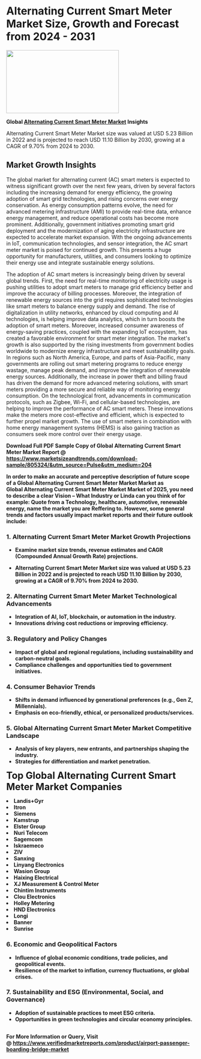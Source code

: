 <H1>Alternating Current Smart Meter Market Size, Growth and Forecast from 2024 - 2031</H1><img class="aligncenter size-medium wp-image-584254" src="https://thirdeyenews.in/wp-content/uploads/2024/09/Global-Market-Research-300x168.jpeg" alt="" width="300" height="168" /><p><strong>Global&nbsp;<a href="https://www.marketsizeandtrends.com/download-sample/805324/&amp;utm_source=Pulse&amp;utm_medium=204">Alternating Current Smart Meter Market</a> Insights</strong></p><p>Alternating Current Smart Meter Market size was valued at USD 5.23 Billion in 2022 and is projected to reach USD 11.10 Billion by 2030, growing at a CAGR of 9.70% from 2024 to 2030.</p><p><h2>Market Growth Insights</h2> <p>The global market for alternating current (AC) smart meters is expected to witness significant growth over the next few years, driven by several factors including the increasing demand for energy efficiency, the growing adoption of smart grid technologies, and rising concerns over energy conservation. As energy consumption patterns evolve, the need for advanced metering infrastructure (AMI) to provide real-time data, enhance energy management, and reduce operational costs has become more prominent. Additionally, government initiatives promoting smart grid deployment and the modernization of aging electricity infrastructure are expected to accelerate market expansion. With the ongoing advancements in IoT, communication technologies, and sensor integration, the AC smart meter market is poised for continued growth. This presents a huge opportunity for manufacturers, utilities, and consumers looking to optimize their energy use and integrate sustainable energy solutions. </p> <p><strong></strong></p> <p>The adoption of AC smart meters is increasingly being driven by several global trends. First, the need for real-time monitoring of electricity usage is pushing utilities to adopt smart meters to manage grid efficiency better and improve the accuracy of billing processes. Moreover, the integration of renewable energy sources into the grid requires sophisticated technologies like smart meters to balance energy supply and demand. The rise of digitalization in utility networks, enhanced by cloud computing and AI technologies, is helping improve data analytics, which in turn boosts the adoption of smart meters. Moreover, increased consumer awareness of energy-saving practices, coupled with the expanding IoT ecosystem, has created a favorable environment for smart meter integration. The market's growth is also supported by the rising investments from government bodies worldwide to modernize energy infrastructure and meet sustainability goals. In regions such as North America, Europe, and parts of Asia-Pacific, many governments are rolling out smart metering programs to reduce energy wastage, manage peak demand, and improve the integration of renewable energy sources. Additionally, the increase in power theft and billing fraud has driven the demand for more advanced metering solutions, with smart meters providing a more secure and reliable way of monitoring energy consumption. On the technological front, advancements in communication protocols, such as Zigbee, Wi-Fi, and cellular-based technologies, are helping to improve the performance of AC smart meters. These innovations make the meters more cost-effective and efficient, which is expected to further propel market growth. The use of smart meters in combination with home energy management systems (HEMS) is also gaining traction as consumers seek more control over their energy usage. <p><strong></p><p><span class=""><strong>Download Full PDF Sample Copy of Global Alternating Current Smart Meter Market Report</strong> @ <a href="https://www.marketsizeandtrends.com/download-sample/805324/&amp;utm_source=Pulse&amp;utm_medium=204" target="_blank">https://www.marketsizeandtrends.com/download-sample/805324/&amp;utm_source=Pulse&amp;utm_medium=204</a></span></p><p>In order to make an accurate and perceptive description of future scope of a Global&nbsp;Alternating Current Smart Meter Market Market as Global&nbsp;Alternating Current Smart Meter Market Market of 2025, you need to describe a clear Vision &ndash; What Industry or Linda can you think of for example: Quote from a Technology, healthcare, automotive, renewable energy, name the market you are Reffering to. However, some general trends and factors usually impact market reports and their future outlook include:</p><h3>1.&nbsp;<strong>Alternating Current Smart Meter Market Growth Projections</strong></h3><ul><li>Examine market size trends, revenue estimates and CAGR (Compounded Annual Growth Rate) projections.</li><li><p>Alternating Current Smart Meter Market size was valued at USD 5.23 Billion in 2022 and is projected to reach USD 11.10 Billion by 2030, growing at a CAGR of 9.70% from 2024 to 2030.</p></li></ul><h3>2.&nbsp;<strong>Alternating Current Smart Meter Market Technological Advancements</strong></h3><ul><li>Integration of AI, IoT, blockchain, or automation in the industry.</li><li>Innovations driving cost reductions or improving efficiency.</li></ul><h3>3.&nbsp;<strong>Regulatory and Policy Changes</strong></h3><ul><li>Impact of global and regional regulations, including sustainability and carbon-neutral goals.</li><li>Compliance challenges and opportunities tied to government initiatives.</li></ul><h3>4.&nbsp;<strong>Consumer Behavior Trends</strong></h3><ul><li>Shifts in demand influenced by generational preferences (e.g., Gen Z, Millennials).</li><li>Emphasis on eco-friendly, ethical, or personalized products/services.</li></ul><h3>5.&nbsp;<strong>Global Alternating Current Smart Meter Market Competitive Landscape</strong></h3><ul><li>Analysis of key players, new entrants, and partnerships shaping the industry.</li><li>Strategies for differentiation and market penetration.</li></ul><p data-pm-slice="1 1 []"><span style="color: inherit; font-family: inherit; font-size: 25px;">Top Global Alternating Current Smart Meter Market Companies</span></p><div class="" data-test-id=""><p><li>Landis+Gyr</li><li> Itron</li><li> Siemens</li><li> Kamstrup</li><li> Elster Group</li><li> Nuri Telecom</li><li> Sagemcom</li><li> Iskraemeco</li><li> ZIV</li><li> Sanxing</li><li> Linyang Electronics</li><li> Wasion Group</li><li> Haixing Electrical</li><li> XJ Measurement & Control Meter</li><li> Chintim Instruments</li><li> Clou Electronics</li><li> Holley Metering</li><li> HND Electronics</li><li> Longi</li><li> Banner</li><li> Sunrise</li></p></div><h3>6.&nbsp;<strong>Economic and Geopolitical Factors</strong></h3><ul><li>Influence of global economic conditions, trade policies, and geopolitical events.</li><li>Resilience of the market to inflation, currency fluctuations, or global crises.</li></ul><h3>7.&nbsp;<strong>Sustainability and ESG (Environmental, Social, and Governance)</strong></h3><ul><li>Adoption of sustainable practices to meet ESG criteria.</li><li>Opportunities in green technologies and circular economy principles.</li></ul><h2><strong style="font-size: 14px;">For More Information or Query, Visit @&nbsp;</strong><a style="background-color: #ffffff; font-size: 14px;" href="https://www.marketsizeandtrends.com/report/alternating-current-smart-meter-market/" target="_blank">https://www.verifiedmarketreports.com/product/airport-passenger-boarding-bridge-market</a></h2>
